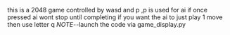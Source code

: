 this is a 2048 game controlled by wasd and p ,p is used for ai if once pressed ai wont stop until completing if you want the ai to just play 1 move then use letter q 
*NOTE*--launch the code via game_display.py 
